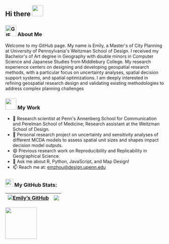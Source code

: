 ## Hi there  <img src="https://github.com/TheDudeThatCode/TheDudeThatCode/blob/master/Assets/Hi.gif" width="35" />


### <img alt="GIF" src="https://github.com/TheDudeThatCode/TheDudeThatCode/blob/master/Assets/hmm.gif" width="35" />  About Me 

Welcome to my GitHub page. My name is Emily, a Master's of City Planning at University of Pennsylvania's Weitzman School of Design. I received my Bachelor's of Art degree in Geography with double minors in Computer Science and Japanese Studies from Middlebury College. My research experience centers on designing and developing geospatial research methods, with a particular focus on uncertainty analyses, spatial decision support systems, and spatial optimizations. I am deeply interested in refining geospatial research design and validating existing methodologies to address complex planning challenges 

### <img src="https://github.com/TheDudeThatCode/TheDudeThatCode/blob/master/Assets/happy.gif" width="35" /> My Work
- 🤔 Research scientist at Penn's Annenberg School for Communication and Perelman School of Medicine; Research assistant at the Weitzman School of Design. 
- 🌱 Personal research project on uncertainty and sensitivity analyses of different MCDA models to assess spatial unit sizes and shapes impact decision model outputs.
- 😄 Previous research work on Reproducibility and Replicability in Geographical Science.
- 💬 Ask me about R, Python, JavaScript, and Map Design! 
- 📫 Reach me at: emzhou@design.upenn.edu
  
### <img src='https://media1.giphy.com/media/du3J3cXyzhj75IOgvA/giphy.gif?cid=ecf05e47x2g034i9pzwtzzsd3xgg2w9nr94t4tflbbgo3008&rid=giphy.gif' width='25' /> My GitHub Stats: 

|  <a href="https://github.com/anuraghazra/github-readme-stats"><img align="center" src="https://github-readme-stats.vercel.app/api?username=emilyzhou112&hide=stars&show_icons=true&theme=transparent&bg_color=00000000&rank_icon=github&custom_title=Emily's%20%GitHub%20%Record&line_height=24&hide_border=true&icon_color=9AB8D4&text_color=E38D8C" alt="Emily’s GitHub" /></a> | <a href="https://github.com/anuraghazra/github-readme-stats"><img align="center" src="https://github-readme-stats.vercel.app/api/top-langs/?username=emilyzhou112&layout=compact&size_weight=0.3&count_weight=0.7&langs_count=6&card_width=450&hide_border=true" /></a> |
| ------------- | ------------- |

<img src="https://github.com/TheDudeThatCode/TheDudeThatCode/blob/master/Assets/dino.gif" width="100" />  
